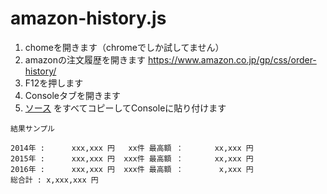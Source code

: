 # amazon-history.js

1. chomeを開きます（chromeでしか試してません）
1. amazonの注文履歴を開きます https://www.amazon.co.jp/gp/css/order-history/
1. F12を押します
1. Consoleタブを開きます
1. [ソース](https://raw.githubusercontent.com/yociya/test/master/amazon-history.js) をすべてコピーしてConsoleに貼り付けます

`````
結果サンプル

2014年 :      xxx,xxx 円   xx件 最高額 ：       xx,xxx 円 
2015年 :      xxx,xxx 円  xxx件 最高額 ：       xx,xxx 円 
2016年 :      xxx,xxx 円  xxx件 最高額 ：        x,xxx 円 
総合計 : x,xxx,xxx 円
`````
